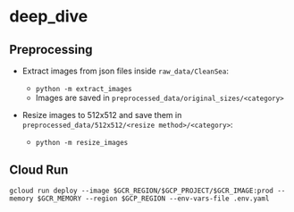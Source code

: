 # deep_dive


## Preprocessing
- Extract images from json files inside `raw_data/CleanSea`:
  - `python -m extract_images`
  - Images are saved in `preprocessed_data/original_sizes/<category>`

- Resize images to 512x512 and save them in `preprocessed_data/512x512/<resize method>/<category>`:
  - `python -m resize_images`


## Cloud Run
`gcloud run deploy --image $GCR_REGION/$GCP_PROJECT/$GCR_IMAGE:prod --memory $GCR_MEMORY --region $GCP_REGION --env-vars-file .env.yaml`
